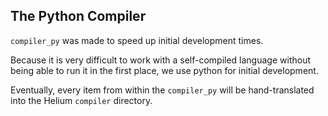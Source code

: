 ## The Python Compiler

`compiler_py` was made to speed up initial development times. 

Because it is very difficult to work with a self-compiled language without being able to run it in the first place, we use python for initial development.

Eventually, every item from within the `compiler_py` will be hand-translated into the Helium `compiler` directory.
